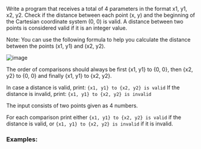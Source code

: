 Write a program that receives a total of 4 parameters in the format x1, y1, x2, y2. Check if the distance between each point (x, y) and the beginning of the Cartesian coordinate system (0, 0) is valid. A distance between two points is considered valid if it is an integer value. 

Note: You can use the following formula to help you calculate the distance between the points (x1, y1) and (x2, y2).

![image](https://github.com/nsinorov/SoftUniMainPath/assets/45227327/af08fe20-5919-4da8-9b7b-fe9d28b1d53d)

The order of comparisons should always be first {x1, y1} to {0, 0}, then {x2, y2} to {0, 0} and finally {x1, y1} to {x2, y2}.

In case a distance is valid, print: `{x1, y1} to {x2, y2} is valid`
If the distance is invalid, print: `{x1, y1} to {x2, y2} is invalid`

The input consists of two points given as 4 numbers.

For each comparison print either `{x1, y1} to {x2, y2} is valid` if the distance is valid, or `{x1, y1} to {x2, y2} is invalid` if it is invalid.

### Examples:

